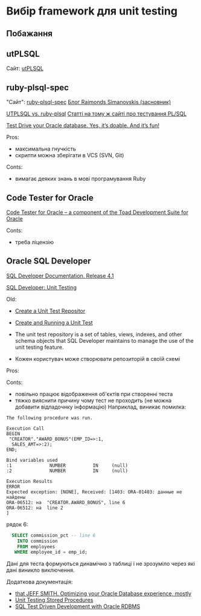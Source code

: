 # Вибір framework для unit testing

## Побажання

## utPLSQL

Сайт: [utPLSQL](https://utplsql.github.io/)

## ruby-plsql-spec

"Сайт": [ruby-plsql-spec](https://github.com/rsim/ruby-plsql-spec)
[Блог Raimonds Simanovskis (засновник)](http://blog.rayapps.com/2009/11/27/oracle-plsql-unit-testing-with-ruby/)

[UTPLSQL vs. ruby-plsql](http://www.oraclethoughts.com/category/ruby-plsql/)
[Статті на тому ж сайті про тестування PL/SQL](http://www.oraclethoughts.com/category/testing/)

[Test Drive your Oracle database. Yes, it’s doable. And it’s fun!](http://www.oraclethoughts.com/testing/test-drive-your-oracle-database-yes-its-doable-and-its-fun/)

Pros:
- максимальна гнучкість
- скрипти можна зберігати в VCS (SVN, Git)

Conts:
- вимагає деяких знань в мові програмування Ruby

## Code Tester for Oracle

[Code Tester for Oracle – a component of the Toad Development Suite for Oracle](http://www.toadworld.com/products/code-tester)

Conts:
- треба ліцензію

## Oracle SQL Developer

[SQL Developer Documentation. Release 4.1](http://docs.oracle.com/cd/E55747_01/index.htm)

[SQL Developer: Unit Testing](http://docs.oracle.com/cd/E55747_01/appdev.41/e55591/sql-developer-unit-testing.htm#f1_unittesting_html)

Old:
- [Create a Unit Test Repositor](http://www.oracle.com/webfolder/technetwork/tutorials/obe/db/sqldev/r40/mod2_sqldev_v4/mod2_sqldev_v4.html#section6)
- [Create and Running a Unit Test](http://www.oracle.com/webfolder/technetwork/tutorials/obe/db/sqldev/r40/mod2_sqldev_v4/mod2_sqldev_v4.html#section7)

- The unit test repository is a set of tables, views, indexes, and other schema objects that SQL Developer maintains to manage the use of the unit testing feature.
- Кожен користувач може створювати репозиторій в своїй схемі

Pros:

Conts:
- повільно працює відображення об'єктів при створенні теста
- тяжко вияснити причину чому тест не проходить (не можна добавити відладочнку інформацію)
Наприклад, виникає помилка:

```
The following procedure was run.

Execution Call
BEGIN
 "CREATOR"."AWARD_BONUS"(EMP_ID=>:1,
  SALES_AMT=>:2);
END;

Bind variables used
:1              NUMBER          IN     (null)                                  
:2              NUMBER          IN     (null)                                  

Execution Results
ERROR
Expected exception: [NONE], Received: [1403: ORA-01403: данные не найдены
ORA-06512: на  "CREATOR.AWARD_BONUS", line 6
ORA-06512: на  line 2
]
```

рядок 6:
``` sql
  SELECT commission_pct -- line 6
    INTO commission
    FROM employees
   WHERE employee_id = emp_id;
```

Дані для теста формуються динамічно з таблиці і не зрозуміло через які дані виникло виключення.

Додаткова документація:
- [that JEFF SMITH. Optimizing your Oracle Database experience, mostly](http://www.thatjeffsmith.com/)
- [Unit Testing Stored Procedures](http://brainbaking.com/unit-testing-stored-procedures/)
- [SQL Test Driven Development with Oracle RDBMS](http://engineering.pivotal.io/post/oracle-sql-tdd/)